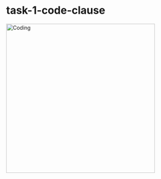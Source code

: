 <h1>task-1-code-clause </h1>
<img src="Screenshot (25).png>  
<img align="right" alt="Coding" width="400" src="task-1-code-clause/Text Editor-20230228T172910Z-001/Text Editor/">

